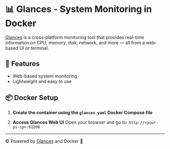 # 📊 Glances - System Monitoring in Docker

[Glances](https://nicolargo.github.io/glances/) is a cross-platform monitoring tool that provides real-time information on CPU, memory, disk, network, and more — all from a web-based UI or terminal.

## 🚀 Features

- Web-based system monitoring
- Lightweight and easy to use

## 📦 Docker Setup

1. **Create the container using the `glances.yaml` Docker Compose file**

3. **Access Glances Web UI**
   Open your browser and go to:
   `http://<your-pi-ip>:61208`

---

©️ Powered by [Glances](https://github.com/nicolargo/glances) and Docker 🐳
